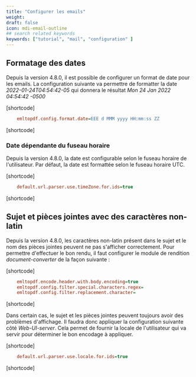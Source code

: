 ```yaml
---
title: "Configurer les emails"
weight: 
draft: false
icon: mdi-email-outline
## search related keywords
keywords: ["tutorial", "mail", "configuration" ]
---
```


## Formatage des dates

Depuis la version 4.8.0, il est possible de configurer un format de date pour les emails. La configuration suivante va permettre de formatter 
la date *2022-01-24T04:54:42-05* qui donnera le résultat *Mon 24 Jan 2022 04:54:42 -0500*

[shortcode]

``` cfg
    emltopdf.config.format.date=EEE d MMM yyyy HH:mm:ss ZZ
```

[shortcode]

### Date dépendante du fuseau horaire

Depuis la version 4.8.0, la date est configurable selon le fuseau horaire de l'utilisateur. Par défaut, la date est formattée selon le fuseau horaire UTC.

[shortcode]

``` cfg
    default.url.parser.use.timeZone.for.ids=true
```

[shortcode]


## Sujet et pièces jointes avec des caractères non-latin

Depuis la version 4.8.0, les caractères non-latin présent dans le sujet et le nom des pièces jointes peuvent ne pas s'afficher correctement. 
Pour permettre d'effectuer le bon rendu, il faut configurer le module de rendition *document-converter* de la façon suivante : 

[shortcode]

``` cfg
    emltopdf.encode.header.with.body.encoding=true
    emltopdf.config.filter.special.characters.regex=
    emltopdf.config.filter.replacement.character=
```

[shortcode]

Dans certain cas, le sujet et les pièces jointes peuvent toujours avoir des problèmes d'affichage. 
Il faudra donc appliquer la configuration suivante côté *Web-UI-server*. Cela permet de fournir la locale de l'utilisateur 
qui va servir pour déterminer le bon encodage à appliquer.

[shortcode]

``` cfg
    default.url.parser.use.locale.for.ids=true
```

[shortcode]